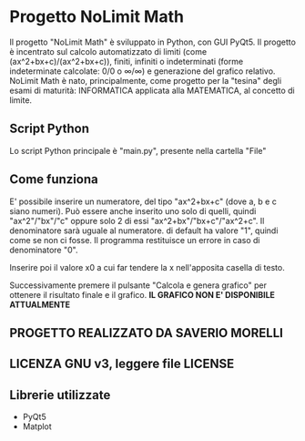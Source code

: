 # Progetto NoLimit Math
Il progetto "NoLimit Math" è sviluppato in Python, con GUI PyQt5.
Il progetto è incentrato sul calcolo automatizzato di limiti (come (ax^2+bx+c)/(ax^2+bx+c)), finiti, infiniti o indeterminati (forme indeterminate calcolate: 0/0 o ∞/∞) e generazione del grafico relativo.
NoLimit Math è nato, principalmente, come progetto per la "tesina" degli esami di maturità: INFORMATICA applicata alla MATEMATICA, al concetto di limite.

## Script Python
Lo script Python principale è "main.py", presente nella cartella "File"

## Come funziona
E' possibile inserire un numeratore, del tipo "ax^2+bx+c" (dove a, b e c siano numeri). Può essere anche inserito uno solo di quelli, quindi "ax^2"/"bx"/"c" oppure solo 2 di essi "ax^2+bx"/"bx+c"/"ax^2+c".
Il denominatore sarà uguale al numeratore. di default ha valore "1", quindi come se non ci fosse.
Il programma restituisce un errore in caso di denominatore "0".

Inserire poi il valore x0 a cui far tendere la x nell'apposita casella di testo.

Successivamente premere il pulsante "Calcola e genera grafico" per ottenere il risultato finale e il grafico.
**IL GRAFICO NON E' DISPONIBILE ATTUALMENTE**

## PROGETTO REALIZZATO DA SAVERIO MORELLI
## LICENZA GNU v3, leggere file LICENSE

## Librerie utilizzate
- PyQt5
- Matplot

